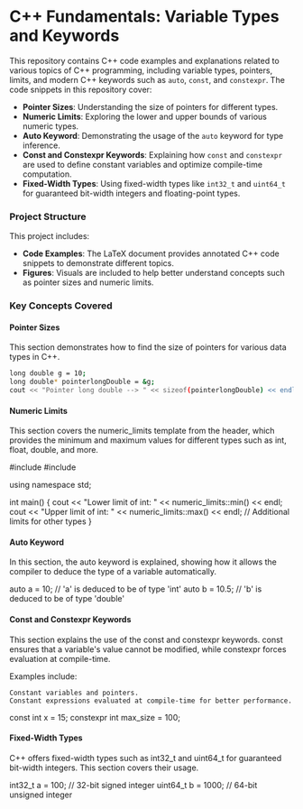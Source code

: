 # C++ Fundamentals: Variable Types and Keywords

This repository contains C++ code examples and explanations related to various topics of C++ programming, including variable types, pointers, limits, and modern C++ keywords such as `auto`, `const`, and `constexpr`. The code snippets in this repository cover:

- **Pointer Sizes**: Understanding the size of pointers for different types.
- **Numeric Limits**: Exploring the lower and upper bounds of various numeric types.
- **Auto Keyword**: Demonstrating the usage of the `auto` keyword for type inference.
- **Const and Constexpr Keywords**: Explaining how `const` and `constexpr` are used to define constant variables and optimize compile-time computation.
- **Fixed-Width Types**: Using fixed-width types like `int32_t` and `uint64_t` for guaranteed bit-width integers and floating-point types.

### Project Structure

This project includes:

- **Code Examples**: The LaTeX document provides annotated C++ code snippets to demonstrate different topics.
- **Figures**: Visuals are included to help better understand concepts such as pointer sizes and numeric limits.

### Key Concepts Covered

#### Pointer Sizes

This section demonstrates how to find the size of pointers for various data types in C++.

```bash
long double g = 10;
long double* pointerlongDouble = &g;
cout << "Pointer long double --> " << sizeof(pointerlongDouble) << endl;
```

#### Numeric Limits

This section covers the numeric_limits template from the <limits> header, which provides the minimum and maximum values for different types such as int, float, double, and more.

#include <iostream>
#include <limits>

using namespace std;

int main() {
    cout << "Lower limit of int: " << numeric_limits<int>::min() << endl;
    cout << "Upper limit of int: " << numeric_limits<int>::max() << endl;
    // Additional limits for other types
}

#### Auto Keyword

In this section, the auto keyword is explained, showing how it allows the compiler to deduce the type of a variable automatically.

auto a = 10;    // 'a' is deduced to be of type 'int'
auto b = 10.5;  // 'b' is deduced to be of type 'double'

#### Const and Constexpr Keywords

This section explains the use of the const and constexpr keywords. const ensures that a variable's value cannot be modified, while constexpr forces evaluation at compile-time.

Examples include:

    Constant variables and pointers.
    Constant expressions evaluated at compile-time for better performance.

const int x = 15;
constexpr int max_size = 100;

#### Fixed-Width Types

C++ offers fixed-width types such as int32_t and uint64_t for guaranteed bit-width integers. This section covers their usage.

int32_t a = 100;   // 32-bit signed integer
uint64_t b = 1000; // 64-bit unsigned integer
